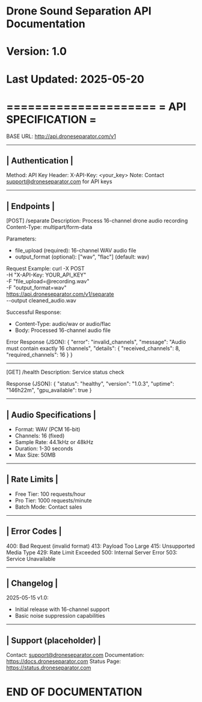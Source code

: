 # Drone Sound Separation API Documentation
# Version: 1.0
# Last Updated: 2025-05-20

=====================
= API SPECIFICATION =
=====================

BASE URL: http://api.droneseparator.com/v1

-------------------------
| Authentication        |
-------------------------
Method: API Key
Header: X-API-Key: <your_key>
Note: Contact support@droneseparator.com for API keys

-------------------------
| Endpoints             |
-------------------------

[POST] /separate
Description: Process 16-channel drone audio recording
Content-Type: multipart/form-data

Parameters:
- file_upload (required): 16-channel WAV audio file
- output_format (optional): ["wav", "flac"] (default: wav)

Request Example:
curl -X POST \
  -H "X-API-Key: YOUR_API_KEY" \
  -F "file_upload=@recording.wav" \
  -F "output_format=wav" \
  https://api.droneseparator.com/v1/separate \
  --output cleaned_audio.wav

Successful Response:
- Content-Type: audio/wav or audio/flac
- Body: Processed 16-channel audio file

Error Response (JSON):
{
  "error": "invalid_channels",
  "message": "Audio must contain exactly 16 channels",
  "details": {
    "received_channels": 8,
    "required_channels": 16
  }
}

-------------------------

[GET] /health
Description: Service status check

Response (JSON):
{
  "status": "healthy",
  "version": "1.0.3",
  "uptime": "146h22m",
  "gpu_available": true
}

-------------------------
| Audio Specifications  |
-------------------------
- Format: WAV (PCM 16-bit)
- Channels: 16 (fixed)
- Sample Rate: 44.1kHz or 48kHz
- Duration: 1-30 seconds
- Max Size: 50MB

-------------------------
| Rate Limits           |
-------------------------
- Free Tier: 100 requests/hour
- Pro Tier: 1000 requests/minute
- Batch Mode: Contact sales

-------------------------
| Error Codes           |
-------------------------
400: Bad Request (invalid format)
413: Payload Too Large
415: Unsupported Media Type
429: Rate Limit Exceeded
500: Internal Server Error
503: Service Unavailable

-------------------------
| Changelog             |
-------------------------
2025-05-15 v1.0:
- Initial release with 16-channel support
- Basic noise suppression capabilities

-------------------------
| Support (placeholder) |
-------------------------
Contact: support@droneseparator.com
Documentation: https://docs.droneseparator.com
Status Page: https://status.droneseparator.com

# END OF DOCUMENTATION
